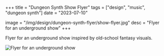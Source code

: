 +++
title = "Dungeon Synth Show Flyer"
tags = ["design", "music", "dungeon synth"]
date = "2023-07-10"

image = "/img/design/dungeon-synth-flyer/show-flyer.jpg"
desc = "Flyer for an underground show"
+++

Flyer for an underground show inspired by old-school fantasy visuals.

![Flyer for an underground show](/img/design/dungeon-synth-flyer/show-flyer.jpg "Flyer for an underground show")
